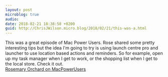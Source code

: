 ```yaml
---
layout: post
microblog: true
audio: 
date: 2018-02-21 18:38:58 +0200
guid: http://ChrisJWilson.micro.blog/2018/02/21/this-was-a.html
---
```

This was a great episode of Mac Power Users. Rose shared some pretty interesting tips but the idea I'm going to try is using launch centre pro and launcher to use location based actions and reminders. So for example, open up my task manager when I get to work, or the shopping list when I get to the local store. Check it out.   
[Rosemary Orchard on MacPowerUsers](https://www.relay.fm/mpu/418)
